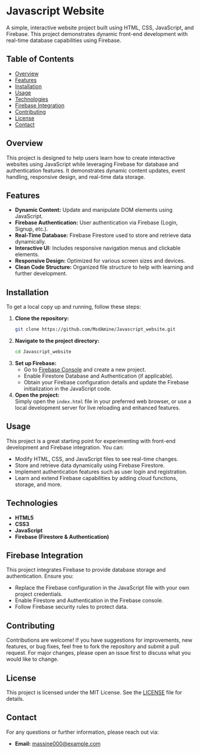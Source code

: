 # Javascript Website  

A simple, interactive website project built using HTML, CSS, JavaScript, and Firebase. This project demonstrates dynamic front-end development with real-time database capabilities using Firebase.  
## Table of Contents  
- [Overview](#overview)  
- [Features](#features)  
- [Installation](#installation)  
- [Usage](#usage)  
- [Technologies](#technologies)  
- [Firebase Integration](#firebase-integration)  
- [Contributing](#contributing)  
- [License](#license)  
- [Contact](#contact)  
## Overview  
This project is designed to help users learn how to create interactive websites using JavaScript while leveraging Firebase for database and authentication features. It demonstrates dynamic content updates, event handling, responsive design, and real-time data storage.  
## Features  
- **Dynamic Content:** Update and manipulate DOM elements using JavaScript.  
- **Firebase Authentication:** User authentication via Firebase (Login, Signup, etc.).  
- **Real-Time Database:** Firebase Firestore used to store and retrieve data dynamically.  
- **Interactive UI:** Includes responsive navigation menus and clickable elements.  
- **Responsive Design:** Optimized for various screen sizes and devices.  
- **Clean Code Structure:** Organized file structure to help with learning and further development.  
## Installation  
To get a local copy up and running, follow these steps:  
1. **Clone the repository:**  
   ```bash  
   git clone https://github.com/MsdAmine/Javascript_website.git  
   ```  
2. **Navigate to the project directory:**  
   ```bash  
   cd Javascript_website  
   ```  
3. **Set up Firebase:**  
   - Go to [Firebase Console](https://console.firebase.google.com/) and create a new project.  
   - Enable Firestore Database and Authentication (if applicable).  
   - Obtain your Firebase configuration details and update the Firebase initialization in the JavaScript code.  
4. **Open the project:**  
   Simply open the `index.html` file in your preferred web browser, or use a local development server for live reloading and enhanced features.  
## Usage  
This project is a great starting point for experimenting with front-end development and Firebase integration. You can:  
- Modify HTML, CSS, and JavaScript files to see real-time changes.  
- Store and retrieve data dynamically using Firebase Firestore.  
- Implement authentication features such as user login and registration.  
- Learn and extend Firebase capabilities by adding cloud functions, storage, and more.  
## Technologies  
- **HTML5**  
- **CSS3**  
- **JavaScript**  
- **Firebase (Firestore & Authentication)**  
## Firebase Integration  
This project integrates Firebase to provide database storage and authentication. Ensure you:  
- Replace the Firebase configuration in the JavaScript file with your own project credentials.  
- Enable Firestore and Authentication in the Firebase console.  
- Follow Firebase security rules to protect data.  
## Contributing  
Contributions are welcome! If you have suggestions for improvements, new features, or bug fixes, feel free to fork the repository and submit a pull request. For major changes, please open an issue first to discuss what you would like to change.  
## License  
This project is licensed under the MIT License. See the [LICENSE](LICENSE) file for details.   
## Contact  
For any questions or further information, please reach out via:  
- **Email:** [massine000@example.com](mailto:massine000@example.com) 
